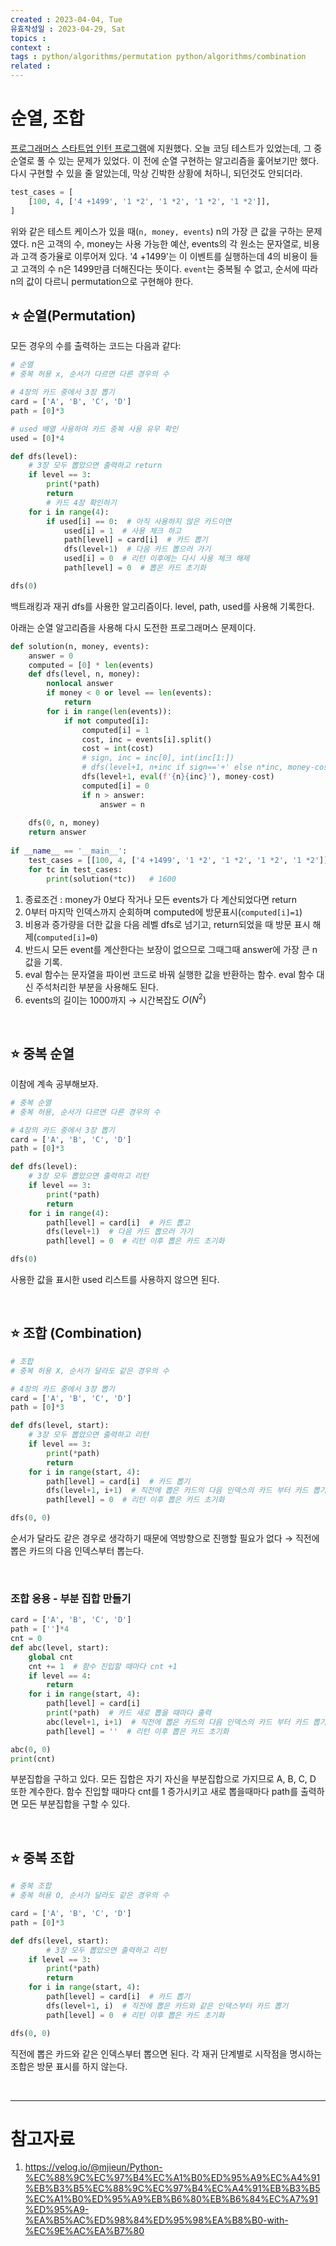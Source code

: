 ```yaml
---
created : 2023-04-04, Tue
유효작성일 : 2023-04-29, Sat
topics : 
context :
tags : python/algorithms/permutation python/algorithms/combination
related : 
---
```

# 순열, 조합
[프로그래머스 스타트업 인턴 프로그램](https://career.programmers.co.kr/competitions/3287/2023-summer-coding)에 지원했다. 오늘 코딩 테스트가 있었는데, 그 중 순열로 풀 수 있는 문제가 있었다. 이 전에 순열 구현하는 알고리즘을 훑어보기만 했다. 다시 구현할 수 있을 줄 알았는데, 막상 긴박한 상황에 처하니, 되던것도 안되더라.

```python
test_cases = [
	[100, 4, ['4 +1499', '1 *2', '1 *2', '1 *2', '1 *2']],
]
```
위와 같은 테스트 케이스가 있을 때(`n, money, events`) n의 가장 큰 값을 구하는 문제였다. n은 고객의 수, money는 사용 가능한 예산, events의 각 원소는 문자열로, 비용과 고객 증가율로 이루어져 있다. '4 +1499'는 이 이벤트를 실행하는데 4의 비용이 들고 고객의 수 n은 1499만큼 더해진다는 뜻이다. `event`는 중복될 수 없고, 순서에 따라 n의 값이 다르니 permutation으로 구현해야 한다.

## ⭐️ 순열(Permutation)

모든 경우의 수를 출력하는 코드는 다음과 같다:
```python
# 순열
# 중복 허용 x, 순서가 다르면 다른 경우의 수

# 4장의 카드 중에서 3장 뽑기 
card = ['A', 'B', 'C', 'D']
path = [0]*3

# used 배열 사용하여 카드 중복 사용 유무 확인
used = [0]*4

def dfs(level):
	# 3장 모두 뽑았으면 출력하고 return
    if level == 3:
        print(*path)
        return
		# 카드 4장 확인하기
    for i in range(4):
        if used[i] == 0:  # 아직 사용하지 않은 카드이면
            used[i] = 1  # 사용 체크 하고
            path[level] = card[i]  # 카드 뽑기
            dfs(level+1)  # 다음 카드 뽑으러 가기
            used[i] = 0  # 리턴 이후에는 다시 사용 체크 해제
            path[level] = 0  # 뽑은 카드 초기화

dfs(0)
```
백트래킹과 재귀 dfs를 사용한 알고리즘이다. level, path, used를 사용해 기록한다.  

아래는 순열 알고리즘을 사용해 다시 도전한 프로그래머스 문제이다.

```python
def solution(n, money, events):
	answer = 0
	computed = [0] * len(events)
	def dfs(level, n, money):
		nonlocal answer
		if money < 0 or level == len(events):
			return
		for i in range(len(events)):
			if not computed[i]:
				computed[i] = 1
				cost, inc = events[i].split()
				cost = int(cost)
				# sign, inc = inc[0], int(inc[1:])
				# dfs(level+1, n+inc if sign=='+' else n*inc, money-cost)
				dfs(level+1, eval(f'{n}{inc}'), money-cost)
				computed[i] = 0
				if n > answer:
					answer = n
				
	dfs(0, n, money)
	return answer
			
if __name__ == '__main__':
	test_cases = [[100, 4, ['4 +1499', '1 *2', '1 *2', '1 *2', '1 *2']],]
	for tc in test_cases:
		print(solution(*tc))   # 1600
```
1. 종료조건 : money가 0보다 작거나 모든 events가 다 계산되었다면 return
2. 0부터 마지막 인덱스까지 순회하며 computed에 방문표시(`computed[i]=1`)
3. 비용과 증가량을 더한 값을 다음 레벨 dfs로 넘기고, return되었을 때 방문 표시 해제(`computed[i]=0`)
4. 반드시 모든 event를 계산한다는 보장이 없으므로 그때그때 answer에 가장 큰 n 값을 기록.
5. eval 함수는 문자열을 파이썬 코드로 바꿔 실행한 값을 반환하는 함수. eval 함수 대신 주석처리한 부분을 사용해도 된다.
6. events의 길이는 1000까지 → 시간복잡도 $O(N^2)$

<br>

## ⭐️ 중복 순열
이참에 계속 공부해보자.

```python
# 중복 순열 
# 중복 허용, 순서가 다르면 다른 경우의 수

# 4장의 카드 중에서 3장 뽑기 
card = ['A', 'B', 'C', 'D']
path = [0]*3

def dfs(level):
	# 3장 모두 뽑았으면 출력하고 리턴
    if level == 3:
        print(*path)
        return
    for i in range(4):
        path[level] = card[i]  # 카드 뽑고
        dfs(level+1)  # 다음 카드 뽑으러 가기
        path[level] = 0  # 리턴 이후 뽑은 카드 초기화

dfs(0)
```
사용한 값을 표시한 used 리스트를 사용하지 않으면 된다.

<br>

## ⭐️ 조합 (Combination)

```python
# 조합
# 중복 허용 X, 순서가 달라도 같은 경우의 수

# 4장의 카드 중에서 3장 뽑기 
card = ['A', 'B', 'C', 'D']
path = [0]*3

def dfs(level, start):
	# 3장 모두 뽑았으면 출력하고 리턴
    if level == 3:
        print(*path)
        return
    for i in range(start, 4):  
        path[level] = card[i]  # 카드 뽑기
        dfs(level+1, i+1)  # 직전에 뽑은 카드의 다음 인덱스의 카드 부터 카드 뽑기
        path[level] = 0  # 리턴 이후 뽑은 카드 초기화

dfs(0, 0)
```

순서가 달라도 같은 경우로 생각하기 때문에 역방향으로 진행할 필요가 없다 → 직전에 뽑은 카드의 다음 인덱스부터 뽑는다.

<br>

### 조합 응용 - 부분 집합 만들기
```python
card = ['A', 'B', 'C', 'D']
path = ['']*4
cnt = 0
def abc(level, start):
    global cnt
    cnt += 1  # 함수 진입할 때마다 cnt +1
    if level == 4:
        return
    for i in range(start, 4):
        path[level] = card[i]
        print(*path)  # 카드 새로 뽑을 때마다 출력
        abc(level+1, i+1)  # 직전에 뽑은 카드의 다음 인덱스의 카드 부터 카드 뽑기
        path[level] = ''  # 리턴 이후 뽑은 카드 초기화

abc(0, 0)
print(cnt)
```

부분집합을 구하고 있다. 모든 집합은 자기 자신을 부분집합으로 가지므로 A, B, C, D 또한 계수한다. 함수 진입할 때마다 cnt를 1 증가시키고 새로 뽑을때마다 path를 출력하면 모든 부분집합을 구할 수 있다.

<br>

## ⭐️ 중복 조합
```python
# 중복 조합
# 중복 허용 O, 순서가 달라도 같은 경우의 수

card = ['A', 'B', 'C', 'D']
path = [0]*3

def dfs(level, start):
		# 3장 모두 뽑았으면 출력하고 리턴
    if level == 3:
        print(*path)
        return 
    for i in range(start, 4):
        path[level] = card[i]  # 카드 뽑기
        dfs(level+1, i)  # 직전에 뽑은 카드와 같은 인덱스부터 카드 뽑기
        path[level] = 0  # 리턴 이후 뽑은 카드 초기화

dfs(0, 0)
```
직전에 뽑은 카드와 같은 인덱스부터 뽑으면 된다. 각 재귀 단계별로 시작점을 명시하는 조합은 방문 표시를 하지 않는다.

<br>

---
# 참고자료
1. https://velog.io/@mjieun/Python-%EC%88%9C%EC%97%B4%EC%A1%B0%ED%95%A9%EC%A4%91%EB%B3%B5%EC%88%9C%EC%97%B4%EC%A4%91%EB%B3%B5%EC%A1%B0%ED%95%A9%EB%B6%80%EB%B6%84%EC%A7%91%ED%95%A9-%EA%B5%AC%ED%98%84%ED%95%98%EA%B8%B0-with-%EC%9E%AC%EA%B7%80